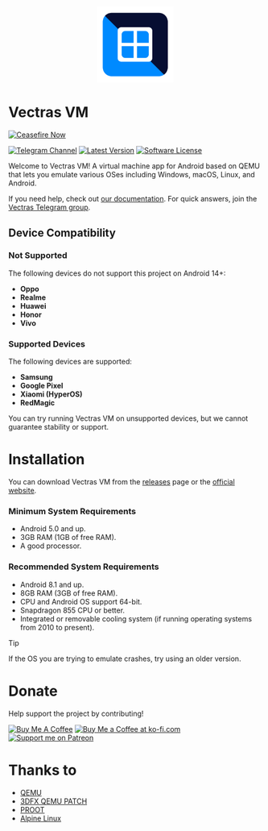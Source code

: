 <p align="center">
  <img src="resources/vectrasvm.png" style="width: 30%;" />
</p>

# Vectras VM
[![Ceasefire Now](https://badge.techforpalestine.org/default)](https://techforpalestine.org/learn-more)

[![Telegram Channel][ico-telegram]][link-telegram]
[![Latest Version][ico-version]][link-releases]
[![Software License][ico-license]](LICENSE)

Welcome to Vectras VM! A virtual machine app for Android based on QEMU that lets you emulate various OSes including Windows, macOS, Linux, and Android.

If you need help, check out [our documentation](https://vectras.vercel.app/how.html). For quick answers, join the [Vectras Telegram group](http://t.me/vectras_vm_discussion).

## Device Compatibility

### Not Supported
The following devices do not support this project on Android 14+:
- **Oppo**
- **Realme**
- **Huawei**
- **Honor**
- **Vivo**

### Supported Devices
The following devices are supported:
- **Samsung**
- **Google Pixel**
- **Xiaomi (HyperOS)**
- **RedMagic**

You can try running Vectras VM on unsupported devices, but we cannot guarantee stability or support.

# Installation

You can download Vectras VM from the [releases](https://github.com/xoureldeen/Vectras-VM-Android/releases) page or the [official website](https://vectras.vercel.app/download.html).

### Minimum System Requirements
- Android 5.0 and up.
- 3GB RAM (1GB of free RAM).
- A good processor.

### Recommended System Requirements
- Android 8.1 and up.
- 8GB RAM (3GB of free RAM).
- CPU and Android OS support 64-bit.
- Snapdragon 855 CPU or better.
- Integrated or removable cooling system (if running operating systems from 2010 to present).
> [!TIP]
> If the OS you are trying to emulate crashes, try using an older version.

# Donate
Help support the project by contributing!

[![Buy Me A Coffee][ico-buymeacoffee]][link-buymeacoffee]
[![Buy Me a Coffee at ko-fi.com][ico-ko-fi]][link-ko-fi]
[![Support me on Patreon](https://img.shields.io/endpoint.svg?url=https%3A%2F%2Fshieldsio-patreon.vercel.app%2Fapi%3Fusername%3Dendel%26type%3Dpatrons&style=flat)](https://patreon.com/VectrasTeam)

# Thanks to
- [QEMU](https://github.com/qemu/qemu)
- [3DFX QEMU PATCH](https://github.com/kjliew/qemu-3dfx)
- [PROOT](https://proot-me.github.io/)
- [Alpine Linux](https://www.alpinelinux.org/)

[ico-telegram]: https://img.shields.io/badge/Telegram-2CA5E0?style=flat-square&logo=telegram&logoColor=white
[ico-version]: https://img.shields.io/badge/Android-3DDC84?logo=android&logoColor=white
[ico-license]: https://img.shields.io/badge/License-GPL_v2-blue.svg
[ico-buymeacoffee]: https://img.shields.io/badge/Buy%20Me%20a%20Coffee-ffdd00?&logo=buy-me-a-coffee&logoColor=black
[ico-ko-fi]: https://img.shields.io/badge/Ko--fi-FF5E5B?logo=ko-fi&logoColor=white

[link-telegram]: https://t.me/vectras_os
[link-repo]: https://github.com/xoureldeen/Vectras-VM-Android/
[link-releases]: https://github.com/xoureldeen/Vectras-VM-Android/releases/
[link-buymeacoffee]: https://www.buymeacoffee.com/vectrasvm
[link-ko-fi]: https://ko-fi.com/vectrasvm

